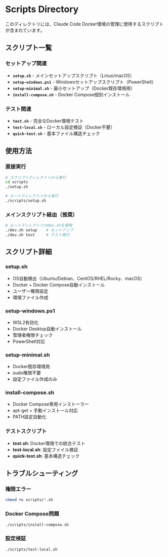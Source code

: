 # Scripts Directory

このディレクトリには、Claude Code Docker環境の管理に使用するスクリプトが含まれています。

## スクリプト一覧

### セットアップ関連
- **`setup.sh`** - メインセットアップスクリプト（Linux/macOS）
- **`setup-windows.ps1`** - Windowsセットアップスクリプト（PowerShell）
- **`setup-minimal.sh`** - 最小セットアップ（Docker既存環境用）
- **`install-compose.sh`** - Docker Compose個別インストール

### テスト関連
- **`test.sh`** - 完全なDocker環境テスト
- **`test-local.sh`** - ローカル設定検証（Docker不要）
- **`quick-test.sh`** - 基本ファイル構造チェック

## 使用方法

### 直接実行
```bash
# スクリプトディレクトリから実行
cd scripts
./setup.sh

# ルートディレクトリから実行
./scripts/setup.sh
```

### メインスクリプト経由（推奨）
```bash
# ルートディレクトリのdev.shを使用
./dev.sh setup    # セットアップ
./dev.sh test     # テスト実行
```

## スクリプト詳細

### setup.sh
- OS自動検出（Ubuntu/Debian、CentOS/RHEL/Rocky、macOS）
- Docker + Docker Compose自動インストール
- ユーザー権限設定
- 環境ファイル作成

### setup-windows.ps1
- WSL2有効化
- Docker Desktop自動インストール
- 管理者権限チェック
- PowerShell対応

### setup-minimal.sh
- Docker既存環境用
- sudo権限不要
- 設定ファイル作成のみ

### install-compose.sh
- Docker Compose専用インストーラー
- apt-get + 手動インストール対応
- PATH設定自動化

### テストスクリプト
- **test.sh**: Docker環境での統合テスト
- **test-local.sh**: 設定ファイル検証
- **quick-test.sh**: 基本構造チェック

## トラブルシューティング

### 権限エラー
```bash
chmod +x scripts/*.sh
```

### Docker Compose問題
```bash
./scripts/install-compose.sh
```

### 設定検証
```bash
./scripts/test-local.sh
```